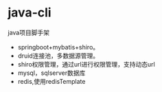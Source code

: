 # java-cli
java项目脚手架

- springboot+mybatis+shiro。
- druid连接池，多数据源管理。
- shiro权限管理，通过url进行权限管理，支持动态url
- mysql，sqlserver数据库
- redis,使用redisTemplate
